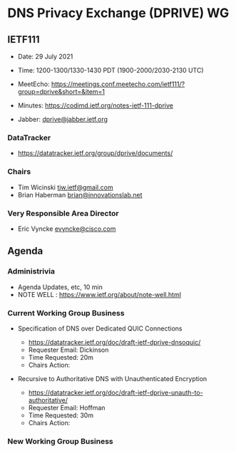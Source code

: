 
# DNS Privacy Exchange (DPRIVE) WG
## IETF111

* Date: 29 July 2021
* Time: 1200-1300/1330-1430 PDT (1900-2000/2030-2130 UTC)
* MeetEcho: https://meetings.conf.meetecho.com/ietf111/?group=dprive&short=&item=1
* Minutes: https://codimd.ietf.org/notes-ietf-111-dprive

* Jabber:  dprive@jabber.ietf.org


### DataTracker
* https://datatracker.ietf.org/group/dprive/documents/

### Chairs
* Tim Wicinski <tjw.ietf@gmail.com>
* Brian Haberman <brian@innovationslab.net>

### Very Responsible Area Director
* Eric Vyncke <evyncke@cisco.com>


## Agenda

### Administrivia

* Agenda Updates, etc,  10 min
* NOTE WELL : https://www.ietf.org/about/note-well.html

### Current Working Group Business

*   Specification of DNS over Dedicated QUIC Connections
    - https://datatracker.ietf.org/doc/draft-ietf-dprive-dnsoquic/  
    - Requester Email: Dickinson
    - Time Requested:  20m
    - Chairs Action:

*   Recursive to Authoritative DNS with Unauthenticated Encryption  
    - https://datatracker.ietf.org/doc/draft-ietf-dprive-unauth-to-authoritative/ 
    - Requester Email: Hoffman
    - Time Requested:  30m
    - Chairs Action:



### New Working Group Business
